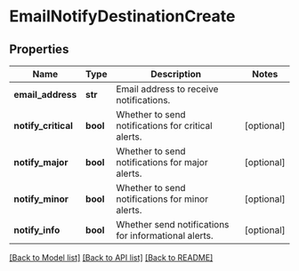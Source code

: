 # EmailNotifyDestinationCreate

## Properties
Name | Type | Description | Notes
------------ | ------------- | ------------- | -------------
**email_address** | **str** | Email address to receive notifications. | 
**notify_critical** | **bool** | Whether to send notifications for critical alerts. | [optional] 
**notify_major** | **bool** | Whether to send notifications for major alerts. | [optional] 
**notify_minor** | **bool** | Whether to send notifications for minor alerts. | [optional] 
**notify_info** | **bool** | Whether send notifications for informational alerts. | [optional] 

[[Back to Model list]](../README.md#documentation-for-models) [[Back to API list]](../README.md#documentation-for-api-endpoints) [[Back to README]](../README.md)


